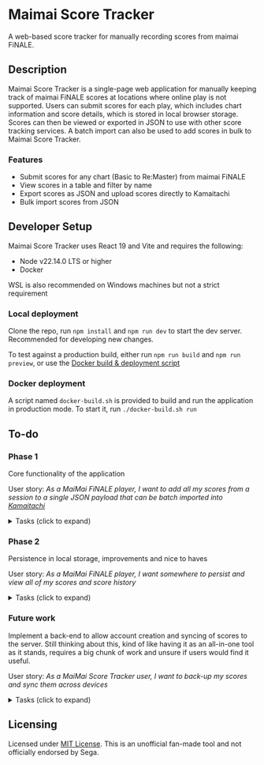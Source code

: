 # Maimai Score Tracker

A web-based score tracker for manually recording scores from maimai FiNALE.

## Description

Maimai Score Tracker is a single-page web application for manually keeping track of maimai FiNALE scores at locations where online play is not supported. Users can submit scores for each play, which includes chart information and score details, which is stored in local browser storage. Scores can then be viewed or exported in JSON to use with other score tracking services. A batch import can also be used to add scores in bulk to Maimai Score Tracker.

### Features

- Submit scores for any chart (Basic to Re:Master) from maimai FiNALE
- View scores in a table and filter by name
- Export scores as JSON and upload scores directly to Kamaitachi
- Bulk import scores from JSON

## Developer Setup

Maimai Score Tracker uses React 19 and Vite and requires the following:

- Node v22.14.0 LTS or higher
- Docker

WSL is also recommended on Windows machines but not a strict requirement

### Local deployment

Clone the repo, run `npm install` and `npm run dev` to start the dev server. Recommended for developing new changes.

To test against a production build, either run `npm run build` and `npm run preview`, or use the [Docker build & deployment script](#docker-deployment)

### Docker deployment

A script named `docker-build.sh` is provided to build and run the application in production mode. To start it, run `./docker-build.sh run`

## To-do

### Phase 1

Core functionality of the application

User story: _As a MaiMai FiNALE player, I want to add all my scores from a session to a single JSON payload that can be batch imported into [Kamaitachi](https://kamai.tachi.ac)_

<details>
<summary>Tasks (click to expand)</summary>

- [x] Finish building UI skeleton
- [x] Create seed data and mechanism to load in-memory
- [x] Create data types for songs & scores
- [x] Add logic to add a song
  - [x] Stretch: calculate rating
- [x] Add logic to view scores in a table
- [x] View the current scores
  - [x] Stretch: search and filter in view scores page
- [x] Create a JSON payload of scores
- [x] Import scores from a file
  - [x] Stretch: score validation on imported scores
  - [x] ~~Stretch: De-duplicate scores~~ Won't do
- [x] Homepage
- [x] Help & About
- [x] Containerize
- [x] Deploy and make public

</details>

### Phase 2

Persistence in local storage, improvements and nice to haves

User story: _As a MaiMai FiNALE player, I want somewhere to persist and view all of my scores and score history_

<details>
<summary>Tasks (click to expand)</summary>

- [x] Create data types for user and settings
- [x] Persist scores and settings in local storage
- [x] Allow bulk export of the user's scores from the tracker
- [x] Allow users to add their Tachi API key to do an export to Kamaitachi
- [x] Allow users to view individual scores
- [x] Calculate and display MaiMai DX rating on individual scores

</details>

### Future work

Implement a back-end to allow account creation and syncing of scores to the server. Still thinking about this, kind of like having it as an all-in-one tool as it stands,
requires a big chunk of work and unsure if users would find it useful.

User story: _As a MaiMai Score Tracker user, I want to back-up my scores and sync them across devices_

<details>
<summary>Tasks (click to expand)</summary>

- [ ] Finish designing a basic REST API for sending and receiving user/score data
- [ ] Allow user to register and log-in
- [ ] Allow syncing of the user's scores to/from the back-end
- [ ] Add persistence to the back-end

</details>

## Licensing

Licensed under [MIT License](./LICENSE). This is an unofficial fan-made tool and not officially endorsed by Sega.
